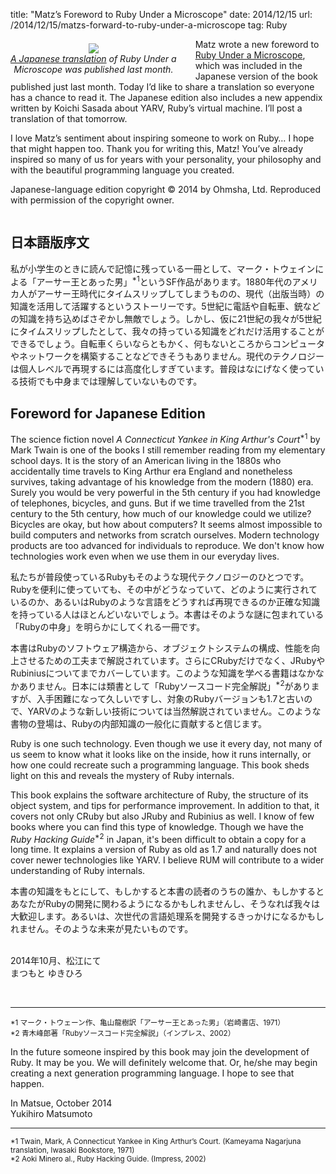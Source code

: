 title: "Matz’s Foreword to Ruby Under a Microscope"
date: 2014/12/15
url: /2014/12/15/matzs-forward-to-ruby-under-a-microscope
tag: Ruby

<div style="float: left; padding: 7px 30px 0px 0px; text-align: center;">
  <img src="http://patshaughnessy.net/assets/2014/12/15/rumja_cover.png"><br/>
  <i><a href="http://shop.ohmsha.co.jp/shopdetail/000000004065/">A Japanese translation</a> of Ruby Under a<br/>Microscope was published last month.</i>
</div>

Matz wrote a new foreword to [Ruby Under a
Microscope](http://patshaughnessy.net/ruby-under-a-microscope), which was
included in the Japanese version of the book published just last month. Today
I’d like to share a translation so everyone has a chance to read it. The
Japanese edition also includes a new appendix written by Koichi Sasada about
YARV, Ruby’s virtual machine. I’ll post a translation of that tomorrow.

I love Matz’s sentiment about inspiring someone to work on Ruby… I hope that
might happen too. Thank you for writing this, Matz! You’ve already inspired so
many of us for years with your personality, your philosophy and with the
beautiful programming language you created.

Japanese-language edition copyright &copy; 2014 by Ohmsha, Ltd. Reproduced with
permission of the copyright owner.

<div style="clear: left"></div>

<div class="jp">
<h2>日本語版序文</h2>
<p class="jp">
私が小学生のときに読んで記憶に残っている一冊として、マーク・トウェインによる「アーサー王とあった男」<sup>*1</sup>というSF作品があります。1880年代のアメリカ人がアーサー王時代にタイムスリップしてしまうものの、現代（出版当時）の知識を活用して活躍するというストーリーです。5世紀に電話や自転車、銃などの知識を持ち込めばさぞかし無敵でしょう。しかし、仮に21世紀の我々が5世紀にタイムスリップしたとして、我々の持っている知識をどれだけ活用することができるでしょう。自転車くらいならともかく、何もないところからコンピュータやネットワークを構築することなどできそうもありません。現代のテクノロジーは個人レベルで再現するには高度化しすぎています。普段はなにげなく使っている技術でも中身までは理解していないものです。
</p>
</div>

<h2>Foreword for Japanese Edition</h2>
<p>The science fiction novel <cite class="book">A Connecticut Yankee in King Arthur's
Court</cite><sup>*1</sup> by Mark Twain is one of the books I still remember reading from my
elementary school days. It is the story of an American living in the 1880s who accidentally
time travels to King Arthur era England and nonetheless survives, taking
advantage of his knowledge from the modern (1880) era. Surely you would be very
powerful in the 5th century if you had knowledge of telephones, bicycles, and
guns.  But if we time travelled from the 21st century to the 5th century, how
much of our knowledge could we utilize?  Bicycles are okay, but how about
computers? It seems almost impossible to build computers and networks from
scratch ourselves.  Modern technology products are too advanced for individuals
to reproduce. We don't know how technologies work even when we use them in our
everyday lives.</p>

<div class="jp">
<p>
私たちが普段使っているRubyもそのような現代テクノロジーのひとつです。Rubyを便利に使っていても、その中がどうなっていて、どのように実行されているのか、あるいはRubyのような言語をどうすれば再現できるのか正確な知識を持っている人はほとんどいないでしょう。本書はそのような謎に包まれている「Rubyの中身」を明らかにしてくれる一冊です。
</p>
<p>
本書はRubyのソフトウェア構造から、オブジェクトシステムの構成、性能を向上させるための工夫まで解説されています。さらにCRubyだけでなく、JRubyやRubiniusについてまでカバーしています。このような知識を学べる書籍はなかなかありません。日本には類書として「Rubyソースコード完全解説」<sup>*2</sup>がありますが、入手困難になって久しいですし、対象のRubyバージョンも1.7と古いので、YARVのような新しい技術については当然解説されていません。このような書物の登場は、Rubyの内部知識の一般化に貢献すると信じます。
</p>
</div>

Ruby is one such technology. Even though we use it every day, not many of us
seem to know what it looks like on the inside, how it runs internally, or how
one could recreate such a programming language. This book sheds light on this and
reveals the mystery of Ruby internals.

This book explains the software architecture of Ruby, the structure of its
object system, and tips for performance improvement. In addition to that, it
covers not only CRuby but also JRuby and Rubinius as well. I know of few books
where you can find this type of knowledge. Though we have the <cite
class="book">Ruby Hacking Guide</cite><sup>*2</sup> in Japan, it's been
difficult to obtain a copy for a long time. It explains a version of Ruby as
old as 1.7 and naturally does not cover newer technologies like YARV. I believe
RUM will contribute to a wider understanding of Ruby internals.

<div class="jp">
<p>
本書の知識をもとにして、もしかすると本書の読者のうちの誰か、もしかするとあなたがRubyの開発に関わるようになるかもしれませんし、そうなれば我々は大歓迎します。あるいは、次世代の言語処理系を開発するきっかけになるかもしれません。そのような未来が見たいものです。
</p>
<p>
<br/>
2014年10月、松江にて<br/>
まつもと ゆきひろ
</p>
<br/>
<hr align="left"/>
<small>*1 マーク・トウェーン作、亀山龍樹訳「アーサー王とあった男」（岩崎書店、1971）<br/>
*2 青木峰郎著「Rubyソースコード完全解説」（インプレス、2002）</small>
</div>

In the future someone inspired by this book may join the development of Ruby.
It may be you. We will definitely welcome that. Or, he/she may begin creating a
next generation programming language. I hope to see that happen.

In Matsue, October 2014<br/>
Yukihiro Matsumoto
<br/>
<hr align="left"/>
<small>*1 Twain, Mark, A Connecticut Yankee in King Arthur’s Court. (Kameyama Nagarjuna translation, Iwasaki Bookstore, 1971)<br/>
*2 Aoki Minero al., Ruby Hacking Guide. (Impress, 2002)</small>
